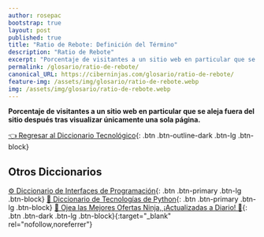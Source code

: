 ```yaml
---
author: rosepac
bootstrap: true
layout: post
published: true
title: "Ratio de Rebote: Definición del Término"
description: "Ratio de Rebote"
excerpt: "Porcentaje de visitantes a un sitio web en particular que se aleja fuera del sitio después tras visualizar únicamente una sola página."
permalink: /glosario/ratio-de-rebote/
canonical_URL: https://ciberninjas.com/glosario/ratio-de-rebote/
feature-img: /assets/img/glosario/ratio-de-rebote.webp
img: /assets/img/glosario/ratio-de-rebote.webp
---
```


**Porcentaje de visitantes a un sitio web en particular que se aleja fuera del sitio después tras visualizar únicamente una sola página.**

[👈 Regresar al Diccionario Tecnológico](/glosario/){: .btn .btn-outline-dark .btn-lg .btn-block}

## Otros Diccionarios

[⚙ Diccionario de Interfaces de Programación](/glosario/completo-interfaces-programacion/){: .btn .btn-primary .btn-lg .btn-block}
[🐍 Diccionario de Tecnologías de Python](/glosario/completo-tecnologias-python/){: .btn .btn-primary .btn-lg .btn-block}
[🎁 Ojea las Mejores Ofertas Ninja, ¡Actualizadas a Diario! 🛒](https://www.amazon.es/shop/cibercursos){: .btn .btn-dark .btn-lg .btn-block}{:target="_blank" rel="nofollow,noreferrer"}
